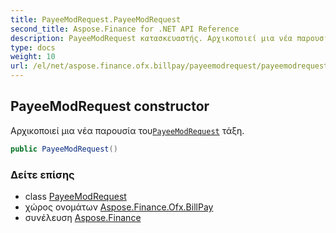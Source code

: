 ```yaml
---
title: PayeeModRequest.PayeeModRequest
second_title: Aspose.Finance for .NET API Reference
description: PayeeModRequest κατασκευαστής. Αρχικοποιεί μια νέα παρουσία τουPayeeModRequest τάξη.
type: docs
weight: 10
url: /el/net/aspose.finance.ofx.billpay/payeemodrequest/payeemodrequest/
---
```

## PayeeModRequest constructor

Αρχικοποιεί μια νέα παρουσία του[`PayeeModRequest`](../) τάξη.

```csharp
public PayeeModRequest()
```

### Δείτε επίσης

* class [PayeeModRequest](../)
* χώρος ονομάτων [Aspose.Finance.Ofx.BillPay](../../payeemodrequest/)
* συνέλευση [Aspose.Finance](../../../)


